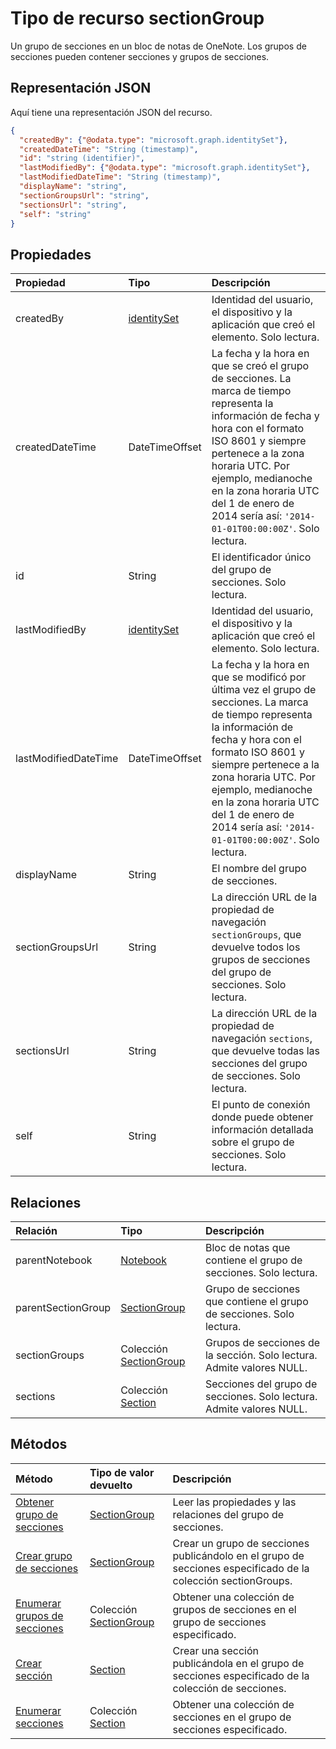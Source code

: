 # <a name="sectiongroup-resource-type"></a>Tipo de recurso sectionGroup

Un grupo de secciones en un bloc de notas de OneNote. Los grupos de secciones pueden contener secciones y grupos de secciones.

## <a name="json-representation"></a>Representación JSON

Aquí tiene una representación JSON del recurso.

<!-- {
  "blockType": "resource",
  "optionalProperties": [
    "parentNotebook",
    "parentSectionGroup",
    "sectionGroups",
    "sections"
  ],
  "@odata.type": "microsoft.graph.sectiongroup"
}-->

```json
{
  "createdBy": {"@odata.type": "microsoft.graph.identitySet"},
  "createdDateTime": "String (timestamp)",
  "id": "string (identifier)",
  "lastModifiedBy": {"@odata.type": "microsoft.graph.identitySet"},
  "lastModifiedDateTime": "String (timestamp)",
  "displayName": "string",
  "sectionGroupsUrl": "string",
  "sectionsUrl": "string",
  "self": "string"
}

```
## <a name="properties"></a>Propiedades
| Propiedad       | Tipo    |Descripción|
|:---------------|:--------|:----------|
|createdBy|[identitySet](identityset.md)|Identidad del usuario, el dispositivo y la aplicación que creó el elemento. Solo lectura.|
|createdDateTime|DateTimeOffset|La fecha y la hora en que se creó el grupo de secciones. La marca de tiempo representa la información de fecha y hora con el formato ISO 8601 y siempre pertenece a la zona horaria UTC. Por ejemplo, medianoche en la zona horaria UTC del 1 de enero de 2014 sería así: `'2014-01-01T00:00:00Z'`. Solo lectura.|
|id|String|El identificador único del grupo de secciones. Solo lectura.|
|lastModifiedBy|[identitySet](identityset.md)|Identidad del usuario, el dispositivo y la aplicación que creó el elemento. Solo lectura.| 
|lastModifiedDateTime|DateTimeOffset|La fecha y la hora en que se modificó por última vez el grupo de secciones. La marca de tiempo representa la información de fecha y hora con el formato ISO 8601 y siempre pertenece a la zona horaria UTC. Por ejemplo, medianoche en la zona horaria UTC del 1 de enero de 2014 sería así: `'2014-01-01T00:00:00Z'`. Solo lectura.|
|displayName|String|El nombre del grupo de secciones.|
|sectionGroupsUrl|String|La dirección URL de la propiedad de navegación `sectionGroups`, que devuelve todos los grupos de secciones del grupo de secciones. Solo lectura.| 
|sectionsUrl|String|La dirección URL de la propiedad de navegación `sections`, que devuelve todas las secciones del grupo de secciones. Solo lectura.|
|self|String|El punto de conexión donde puede obtener información detallada sobre el grupo de secciones. Solo lectura.|

## <a name="relationships"></a>Relaciones
| Relación | Tipo    |Descripción|
|:---------------|:--------|:----------|
|parentNotebook|[Notebook](notebook.md)|Bloc de notas que contiene el grupo de secciones. Solo lectura.|
|parentSectionGroup|[SectionGroup](sectiongroup.md)|Grupo de secciones que contiene el grupo de secciones. Solo lectura.|
|sectionGroups|Colección [SectionGroup](sectiongroup.md)|Grupos de secciones de la sección. Solo lectura. Admite valores NULL.|
|sections|Colección [Section](section.md)|Secciones del grupo de secciones. Solo lectura. Admite valores NULL.|

## <a name="methods"></a>Métodos

| Método           | Tipo de valor devuelto    |Descripción|
|:---------------|:--------|:----------|
|[Obtener grupo de secciones](../api/sectiongroup_get.md) | [SectionGroup](sectiongroup.md) |Leer las propiedades y las relaciones del grupo de secciones.|
|[Crear grupo de secciones](../api/sectiongroup_post_sectiongroups.md) |[SectionGroup](sectiongroup.md)| Crear un grupo de secciones publicándolo en el grupo de secciones especificado de la colección sectionGroups.|
|[Enumerar grupos de secciones](../api/sectiongroup_list_sectiongroups.md) |Colección [SectionGroup](sectiongroup.md)| Obtener una colección de grupos de secciones en el grupo de secciones especificado.|
|[Crear sección](../api/sectiongroup_post_sections.md) |[Section](section.md)| Crear una sección publicándola en el grupo de secciones especificado de la colección de secciones.|
|[Enumerar secciones](../api/sectiongroup_list_sections.md) |Colección [Section](section.md)| Obtener una colección de secciones en el grupo de secciones especificado.|


<!-- uuid: 8fcb5dbc-d5aa-4681-8e31-b001d5168d79
2015-10-25 14:57:30 UTC -->
<!-- {
  "type": "#page.annotation",
  "description": "sectionGroup resource",
  "keywords": "",
  "section": "documentation",
  "tocPath": ""
}-->
